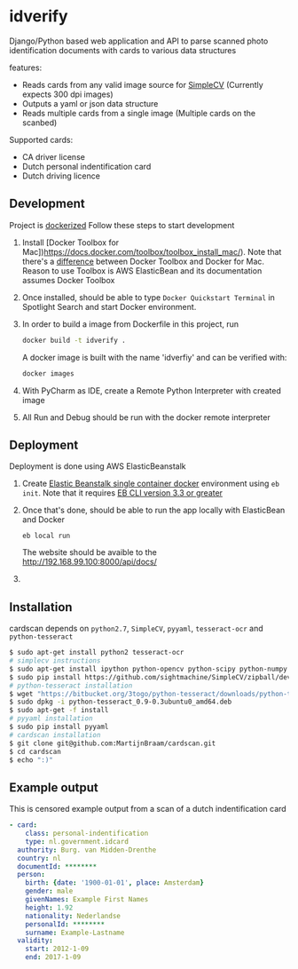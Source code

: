 idverify
========

Django/Python based web application and API to parse scanned photo identification documents with cards to various data structures

features:
 - Reads cards from any valid image source for [SimpleCV][simplecv] (Currently expects 300 dpi images)
 - Outputs a yaml or json data structure
 - Reads multiple cards from a single image (Multiple cards on the scanbed)
 
Supported cards:
 - CA driver license
 - Dutch personal indentification card
 - Dutch driving licence
 
## Development
Project is [dockerized](https://github.com/ayee/idverify/blob/master/Dockerfile)
Follow these steps to start development 

1. Install [Docker Toolbox for Mac])https://docs.docker.com/toolbox/toolbox_install_mac/). Note that there's a [difference](https://docs.docker.com/docker-for-mac/docker-toolbox/#setting-up-to-run-docker-for-mac) between Docker Toolbox and Docker for Mac.  Reason to use Toolbox is AWS ElasticBean and its documentation assumes Docker Toolbox

2. Once installed, should be able to type `Docker Quickstart Terminal` in Spotlight Search and start Docker environment.

3. In order to build a image from Dockerfile in this project, run
    ```bash
    docker build -t idverify .
    ```
    A docker image is built with the name 'idverfiy' and can be verified with:
    ```bash
    docker images
    ```
4. With PyCharm as IDE, create a Remote Python Interpreter with created image
5. All Run and Debug should be run with the docker remote interpreter

## Deployment

Deployment is done using AWS ElasticBeanstalk 
1. Create [Elastic Beanstalk single container docker](http://docs.aws.amazon.com/elasticbeanstalk/latest/dg/create_deploy_docker.html) environment using `eb init`.  Note that it requires [EB CLI version 3.3 or greater](http://docs.aws.amazon.com/elasticbeanstalk/latest/dg/eb-cli3-install.html)
2. Once that's done, should be able to run the app locally with ElasticBean and Docker
    ```
    eb local run
    ```
    The website should be avaible to the http://192.168.99.100:8000/api/docs/
    
3. 

## Installation

cardscan depends on `python2.7`, `SimpleCV`, `pyyaml`, `tesseract-ocr` and `python-tesseract`

```bash
$ sudo apt-get install python2 tesseract-ocr
# simplecv instructions
$ sudo apt-get install ipython python-opencv python-scipy python-numpy python-pygame python-setuptools python-pip
$ sudo pip install https://github.com/sightmachine/SimpleCV/zipball/develop
# python-tesseract installation
$ wget "https://bitbucket.org/3togo/python-tesseract/downloads/python-tesseract_0.9-0.3ubuntu0_amd64.deb"
$ sudo dpkg -i python-tesseract_0.9-0.3ubuntu0_amd64.deb
$ sudo apt-get -f install
# pyyaml installation
$ sudo pip install pyyaml
# cardscan installation
$ git clone git@github.com:MartijnBraam/cardscan.git
$ cd cardscan
$ echo ":)"
```

## Example output

This is censored example output from a scan of a dutch indentification card
```yaml
- card:
    class: personal-indentification
    type: nl.government.idcard
  authority: Burg. van Midden-Drenthe
  country: nl
  documentId: ********
  person:
    birth: {date: '1900-01-01', place: Amsterdam}
    gender: male
    givenNames: Example First Names
    height: 1.92
    nationality: Nederlandse
    personalId: ********
    surname: Example-Lastname
  validity: 
    start: 2012-1-09
    end: 2017-1-09
```

 
  [simplecv]: http://simplecv.org/
